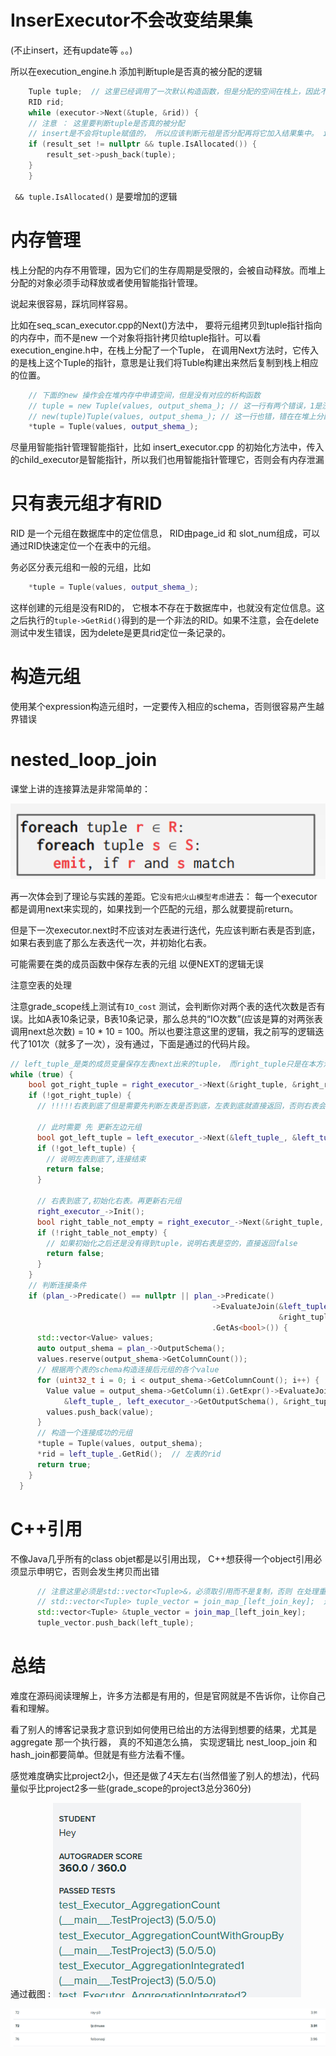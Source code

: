 # InserExecutor不会改变结果集
(不止insert，还有update等 。。)

所以在execution_engine.h 添加判断tuple是否真的被分配的逻辑

~~~cpp
    Tuple tuple;  // 这里已经调用了一次默认构造函数，但是分配的空间在栈上，因此不需要delete之类的操作
    RID rid;
    while (executor->Next(&tuple, &rid)) {
    // 注意 ： 这里要判断tuple是否真的被分配
    // insert是不会将tuple赋值的， 所以应该判断元祖是否分配再将它加入结果集中。 insert操作不会改变结果集！
    if (result_set != nullptr && tuple.IsAllocated()) {
        result_set->push_back(tuple);
    }
    }
~~~

` && tuple.IsAllocated()` 是要增加的逻辑

# 内存管理
栈上分配的内存不用管理，因为它们的生存周期是受限的，会被自动释放。而堆上分配的对象必须手动释放或者使用智能指针管理。

说起来很容易，踩坑同样容易。

比如在seq_scan_executor.cpp的Next()方法中， 要将元组拷贝到tuple指针指向的内存中，而不是new 一个对象将指针拷贝给tuple指针。可以看execution_engine.h中，在栈上分配了一个Tuple， 在调用Next方法时，它传入的是栈上这个Tuple的指针，意思是让我们将Tuble构建出来然后复制到栈上相应的位置。
~~~cpp
    // 下面的new 操作会在堆内存中申请空间，但是没有对应的析构函数
    // tuple = new Tuple(values, output_shema_); // 这一行有两个错误，1是没有析构Tuple ，2是没有在给定的地址创建，请见execution.h中的执行代码。 
    // new(tuple)Tuple(values, output_shema_); // 这一行也错，错在在堆上分配对象
    *tuple = Tuple(values, output_shema_); 
~~~

尽量用智能指针管理智能指针，比如 insert_executor.cpp 的初始化方法中，传入的child_executor是智能指针，所以我们也用智能指针管理它，否则会有内存泄漏

# 只有表元组才有RID
RID 是一个元组在数据库中的定位信息， RID由page_id 和 slot_num组成，可以通过RID快速定位一个在表中的元组。

务必区分表元组和一般的元组，比如
~~~cpp
    *tuple = Tuple(values, output_shema_);
~~~
这样创建的元组是没有RID的， 它根本不存在于数据库中，也就没有定位信息。这之后执行的`tuple->GetRid()`得到的是一个非法的RID。如果不注意，会在delete测试中发生错误，因为delete是更具rid定位一条记录的。

# 构造元组
使用某个expression构造元组时，一定要传入相应的schema，否则很容易产生越界错误 

# nested_loop_join
课堂上讲的连接算法是非常简单的：

![img](nest_loop_join_algorithm.png)

再一次体会到了理论与实践的差距。它`没有把火山模型考虑`进去： 每一个executor都是调用next来实现的，如果找到一个匹配的元组，那么就要提前return。

但是下一次executor.next时不应该对左表进行迭代，先应该判断右表是否到底，如果右表到底了那么左表迭代一次，并初始化右表。

可能需要在类的成员函数中保存左表的元组 以便NEXT的逻辑无误

注意空表的处理

注意grade_scope线上测试有`IO_cost` 测试，会判断你对两个表的迭代次数是否有误。比如A表10条记录，B表10条记录，那么总共的“IO次数”(应该是算的对两张表调用next总次数) = 10 * 10 = 100。所以也要注意这里的逻辑，我之前写的逻辑迭代了101次（就多了一次），没有通过，下面是通过的代码片段。

~~~cpp
// left_tuple_是类的成员变量保存左表next出来的tuple， 而right_tuple只是在本方法中创建的一个在栈上的临时变量
while (true) {
    bool got_right_tuple = right_executor_->Next(&right_tuple, &right_rid);
    if (!got_right_tuple) {
      // !!!!!右表到底了但是需要先判断左表是否到底，左表到底就直接返回，否则右表会多 next 1次，IO_Cost测试不会通过!!!!!
      
      // 此时需要 先 更新左边元组
      bool got_left_tuple = left_executor_->Next(&left_tuple_, &left_tuple_rid_);
      if (!got_left_tuple) {
        // 说明左表到底了,连接结束
        return false;
      }

      // 右表到底了,初始化右表。再更新右元组
      right_executor_->Init();
      bool right_table_not_empty = right_executor_->Next(&right_tuple, &right_rid);
      if (!right_table_not_empty) {
        // 如果初始化之后还是没有得到tuple，说明右表是空的，直接返回false
        return false;
      }
    }
    // 判断连接条件
    if (plan_->Predicate() == nullptr || plan_->Predicate()
                                             ->EvaluateJoin(&left_tuple_, left_executor_->GetOutputSchema(),
                                                            &right_tuple, right_executor_->GetOutputSchema())
                                             .GetAs<bool>()) {
      std::vector<Value> values;
      auto output_shema = plan_->OutputSchema();
      values.reserve(output_shema->GetColumnCount());
      // 根据两个表的schema构造连接后元组的各个value
      for (uint32_t i = 0; i < output_shema->GetColumnCount(); i++) {
        Value value = output_shema->GetColumn(i).GetExpr()->EvaluateJoin(
            &left_tuple_, left_executor_->GetOutputSchema(), &right_tuple, right_executor_->GetOutputSchema());
        values.push_back(value);
      }
      // 构造一个连接成功的元组
      *tuple = Tuple(values, output_shema);
      *rid = left_tuple_.GetRid();  // 左表的rid
      return true;
    }
  }
~~~

# C++引用
不像Java几乎所有的class objet都是以引用出现， C++想获得一个object引用必须显示申明它，否则会发生拷贝而出错

~~~cpp
      // 注意这里必须是std::vector<Tuple>&，必须取引用而不是复制，否则 在处理重复key时会出错！
      // std::vector<Tuple> tuple_vector = join_map_[left_join_key];  这样就是复制了一个vector
      std::vector<Tuple> &tuple_vector = join_map_[left_join_key];
      tuple_vector.push_back(left_tuple);
~~~

# 总结
难度在源码阅读理解上，许多方法都是有用的，但是官网就是不告诉你，让你自己看和理解。

看了别人的博客记录我才意识到如何使用已给出的方法得到想要的结果，尤其是 aggregate 那一个执行器， 真的不知道怎么搞， 实现逻辑比 nest_loop_join 和 hash_join都要简单。但就是有些方法看不懂。

感觉难度确实比project2小，但还是做了4天左右(当然借鉴了别人的想法)，代码量似乎比project2多一些(grade_scope的project3总分360分)

通过截图 :
![img](project3_fullgrade.png)

![img](project3leadboard.png)

